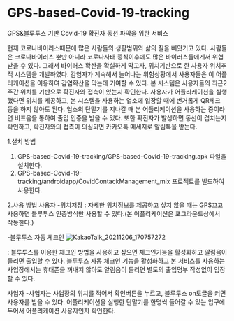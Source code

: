 # GPS-based-Covid-19-tracking
GPS&블루투스 기반 Covid-19 확진자 동선 파악을 위한 서비스


현재 코로나바이러스때문에 많은 사람들의 생활범위와 삶의 질을 빼앗기고 있다. 사람들은 코로나바이러스 뿐만 아니라 코로나사태 종식이후에도 많은 바이러스들에게서 위협받을 수 있다. 그래서 바이러스 확산을 확실하게 막고자, 위치기반으로 한 사용자 위치추적 시스템을 개발하였다. 감염자가 계속해서 늘어나는 위험상황에서 사용자들은 이 어플리케이션을 이용하여 감염확산을 막는데 기여할 수 있다. 본 시스템은 사용자들의 최근2주간 위치를 기반으로 확진자와 접촉이 있는지 확인한다. 사용자가 어플리케이션을 실행했다면 위치를 제공하고, 본 시스템을 사용하는 업소에 입장할 때에 번거롭게 QR체크 등을 하지 않아도 된다. 업소의 단말기를 지나갈 때 본 어플리케이션을 사용하는 중이라면 비프음을 통하여 출입 인증을 받을 수 있다. 또한 확진자가 발생하면 동선이 겹치는지 확인하고, 확진자와의 접촉이 의심되면 카카오톡 메세지로 알림톡을 받는다. 


1.설치 방법
1) GPS-based-Covid-19-tracking/GPS-based-Covid-19-tracking.apk 파일을 설치한다.
2) GPS-based-Covid-19-tracking/androidapp/CovidContackManagement_mix 프로젝트를 빌드하여 사용한다.

2.사용 방법
사용자
-위치저장
 : 자세한 위치정보를 제공하고 싶지 않을 때는 GPS끄고 사용하면 블루투스 인증방식만 사용할 수 있다.(본 어플리케이션은 포그라운드상에서 작동한다.)

-블루투스 자동 체크인
![KakaoTalk_20211206_170757272](https://user-images.githubusercontent.com/28720642/145001625-6da52124-bd1d-4456-8d22-59957a1f4b07.png)

 : 블루투스를 이용한 체크인 방법을 사용하고 싶으면 체크인기능을 활성화하고 알림음이 들리면 출입할 수 있다.
블루투스 자동 체크인 기능을 활성화하고 본 서비스를 사용하는 사업장에서는 휴대폰을 꺼내지 않아도 알림음이 들리면 별도의 출입명부 작성없이 입장할 수 있다.

사업자
-사업자는 사업장의 위치를 적어서 확인버튼을 누르고, 블루투스 on토글을 켜면 사용자를 받을 수 있다. 어플리케이션을 실행한 단말기를 한명씩 들어갈 수 있는 입구에 두어서 어플리케이션 사용자인지 확인한다.
